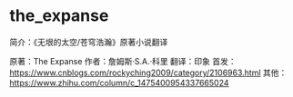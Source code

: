 # the_expanse
简介：《无垠的太空/苍穹浩瀚》原著小说翻译

原著：The Expanse
作者：詹姆斯·S.A.·科里
翻译：印象
首发：https://www.cnblogs.com/rockyching2009/category/2106963.html
其他：https://www.zhihu.com/column/c_1475400954337665024
